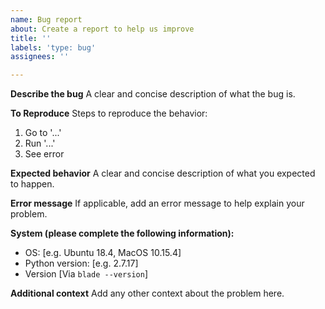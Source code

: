 ```yaml
---
name: Bug report
about: Create a report to help us improve
title: ''
labels: 'type: bug'
assignees: ''

---
```


**Describe the bug**
A clear and concise description of what the bug is.

**To Reproduce**
Steps to reproduce the behavior:
1. Go to '...'
2. Run '...'
3. See error

**Expected behavior**
A clear and concise description of what you expected to happen.

**Error message**
If applicable, add an error message to help explain your problem.

**System (please complete the following information):**
 - OS: [e.g. Ubuntu 18.4, MacOS 10.15.4]
 - Python version: [e.g. 2.7.17]
 - Version [Via `blade --version`]

**Additional context**
Add any other context about the problem here.
